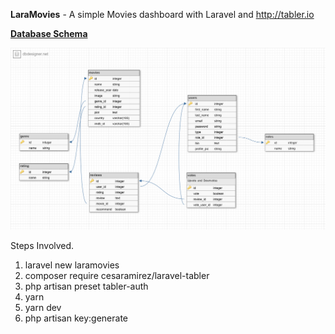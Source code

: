 **LaraMovies** - A simple Movies dashboard with Laravel and http://tabler.io

<u>**Database Schema**</u> 

![](laramovies-schema.png)

Steps Involved.

1) laravel new laramovies 
2) composer require cesaramirez/laravel-tabler
3) php artisan preset tabler-auth
4) yarn
5) yarn dev
6) php artisan key:generate




 

